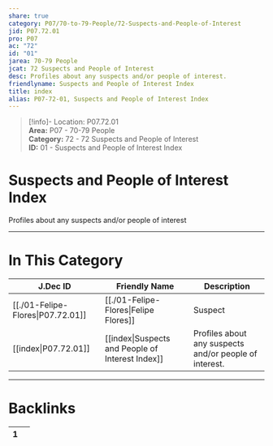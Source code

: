 ```yaml
---  
share: true  
category: P07/70-to-79-People/72-Suspects-and-People-of-Interest  
jid: P07.72.01  
pro: P07  
ac: "72"  
id: "01"  
jarea: 70-79 People  
jcat: 72 Suspects and People of Interest  
desc: Profiles about any suspects and/or people of interest.  
friendlyname: Suspects and People of Interest Index  
title: index  
alias: P07-72-01, Suspects and People of Interest Index  
---  
```

  
>[!info]- Location: P07.72.01  
>**Area:** P07 - 70-79 People  
>**Category:** 72 - 72 Suspects and People of Interest  
>**ID:** 01 - Suspects and People of Interest Index  
  
# Suspects and People of Interest Index  
  
Profiles about any suspects and/or people of interest  
   
  
  
---  
# In This Category  
  
| J.Dec ID                                                                                                       | Friendly Name                                                                                                                   | Description                                            |  
| -------------------------------------------------------------------------------------------------------------- | ------------------------------------------------------------------------------------------------------------------------------- | ------------------------------------------------------ |  
| [[./01-Felipe-Flores\|P07.72.01]] | [[./01-Felipe-Flores\|Felipe Flores]]              | Suspect                                                |  
| [[index\|P07.72.01]]            | [[index\|Suspects and People of Interest Index]] | Profiles about any suspects and/or people of interest. |  
  
  
---  
# Backlinks  
<div><table class="dataview table-view-table"><thead class="table-view-thead"><tr class="table-view-tr-header"><th class="table-view-th"><span></span><span class="dataview small-text">1</span></th><th class="table-view-th"><span></span></th></tr></thead><tbody class="table-view-tbody"></tbody></table></div>